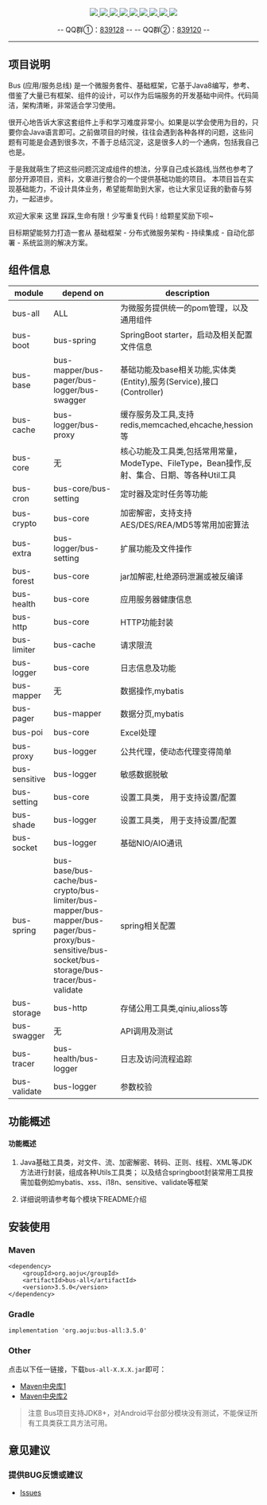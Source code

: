 <p align="center">
    <a target="_blank" href="https://search.maven.org/search?q=org.aoju">
		<img src="https://img.shields.io/badge/maven--central-v3.5.0-blue.svg?label=Maven%20Central" ></img>
	</a>
	<a target="_blank" href="https://travis-ci.org/aoju/bus">
		<img src="https://travis-ci.org/aoju/bus.svg?branch=master">
	</a>
	<a target="_blank" href="https://www.oracle.com/technetwork/java/javase/downloads/index.html">
		<img src="https://img.shields.io/badge/JDK-1.8+-green.svg">
	</a>
	<a target="_blank" href="https://spring.io/projects/spring-boot">
		<img src="https://img.shields.io/badge/Spring Boot-2.1.6-brightgreen.svg">
	</a>
	<a target="_blank" href="https://www.mysql.com">
		<img src="https://img.shields.io/badge/Mysql-5.7-blue.svg">
	</a>
	<a target="_blank" href="https://swagger.io">
		<img src="https://img.shields.io/badge/swagger-2.9.2-brightgreen.svg">
	</a>
	<a target="_blank" href="http://dubbo.apache.org">
		<img src="https://img.shields.io/badge/dubbo-2.6.6-yellow.svg">
	</a>
	<a target="_blank" href="http://poi.apache.org">
		<img src="https://img.shields.io/badge/poi-3.1.7-blue.svg">
	</a>
	<a target="_blank" href="https://www.mit-license.org">
		<img src="https://img.shields.io/badge/license-MIT-green.svg">
	</a>
</p>

<p align="center">
	-- QQ群①：<a href="https://shang.qq.com/wpa/qunwpa?idkey=17fadd02891457034c6536c984f0d7db29b73ea14c9b86bba39ce18ed7a90e18">839128</a> --
	-- QQ群②：<a href="https://shang.qq.com/wpa/qunwpa?idkey=c207666cbc107d03d368bde8fc15605bb883ebc482e28d440de149e3e2217460">839120</a> --
</p>

---

## 项目说明
Bus (应用/服务总线) 是一个微服务套件、基础框架，它基于Java8编写，参考、借鉴了大量已有框架、组件的设计，可以作为后端服务的开发基础中间件。代码简洁，架构清晰，非常适合学习使用。

很开心地告诉大家这套组件上手和学习难度非常小。如果是以学会使用为目的，只要你会Java语言即可。之前做项目的时候，往往会遇到各种各样的问题，这些问题有可能是会遇到很多次，不善于总结沉淀，这是很多人的一个通病，包括我自己也是。

于是我就萌生了把这些问题沉淀成组件的想法，分享自己成长路线,当然也参考了部分开源项目，资料，文章进行整合的一个提供基础功能的项目。
本项目旨在实现基础能力，不设计具体业务，希望能帮助到大家，也让大家见证我的勤奋与努力，一起进步。

欢迎大家来 这里 踩踩,生命有限！少写重复代码！给颗星奖励下呗~

目标期望能努力打造一套从 基础框架 - 分布式微服务架构 - 持续集成 - 自动化部署 -
系统监测的解决方案。

## 组件信息
| module | depend on | description |
|-----|----|----        |
|bus-all|ALL|为微服务提供统一的pom管理，以及通用组件| 
|bus-boot|bus-spring|SpringBoot starter，启动及相关配置文件信息| 
|bus-base|bus-mapper/bus-pager/bus-logger/bus-swagger|基础功能及base相关功能,实体类(Entity),服务(Service),接口(Controller)|
|bus-cache|bus-logger/bus-proxy|缓存服务及工具,支持redis,memcached,ehcache,hession等|
|bus-core|无|核心功能及工具类,包括常用常量，ModeType、FileType，Bean操作,反射、集合、日期、等各种Util工具|
|bus-cron|bus-core/bus-setting|定时器及定时任务等功能|
|bus-crypto|bus-core|加密解密，支持支持AES/DES/REA/MD5等常用加密算法|
|bus-extra|bus-logger/bus-setting|扩展功能及文件操作|
|bus-forest|bus-core|jar加解密,杜绝源码泄漏或被反编译|
|bus-health|bus-core|应用服务器健康信息|
|bus-http|bus-core|HTTP功能封装|
|bus-limiter|bus-cache|请求限流|
|bus-logger|bus-core|日志信息及功能|
|bus-mapper|无|数据操作,mybatis|
|bus-pager|bus-mapper|数据分页,mybatis|
|bus-poi|bus-core|Excel处理|
|bus-proxy|bus-logger|公共代理，使动态代理变得简单|
|bus-sensitive|bus-logger|敏感数据脱敏|
|bus-setting|bus-core|设置工具类， 用于支持设置/配置|
|bus-shade|bus-logger|设置工具类， 用于支持设置/配置|
|bus-socket|bus-logger|基础NIO/AIO通讯|
|bus-spring|bus-base/bus-cache/bus-crypto/bus-limiter/bus-mapper/bus-mapper/bus-pager/bus-proxy/bus-sensitive/bus-socket/bus-storage/bus-tracer/bus-validate|spring相关配置|
|bus-storage|bus-http|存储公用工具类,qiniu,alioss等|
|bus-swagger|无|API调用及测试|
|bus-tracer|bus-health/bus-logger|日志及访问流程追踪|
|bus-validate|bus-logger|参数校验|


## 功能概述


#### 功能概述
1. Java基础工具类，对文件、流、加密解密、转码、正则、线程、XML等JDK方法进行封装，组成各种Utils工具类；
   以及结合springboot封装常用工具按需加载例如mybatis、xss、i18n、sensitive、validate等框架

2. 详细说明请参考每个模块下README介绍


## 安装使用
### Maven
```
<dependency>
    <groupId>org.aoju</groupId>
    <artifactId>bus-all</artifactId>
    <version>3.5.0</version>
</dependency>
```

### Gradle
```
implementation 'org.aoju:bus-all:3.5.0'
```

### Other

点击以下任一链接，下载`bus-all-X.X.X.jar`即可：

- [Maven中央库1](https://repo1.maven.org/maven2/org/aoju/bus-all/3.5.0)
- [Maven中央库2](http://repo2.maven.org/maven2/org/aoju/bus-all/3.5.0)

> 注意
> Bus项目支持JDK8+，对Android平台部分模块没有测试，不能保证所有工具类获工具方法可用。

## 意见建议

### 提供BUG反馈或建议

- [Issues](https://github.com/aoju/bus/issues)
